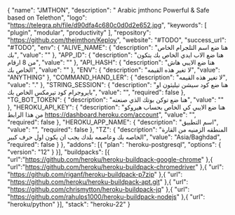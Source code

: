 {
  "name": "JMTHON",
  "description": " Arabic jmthonc Powerful & Safe based on Telethon",
  "logo": "https://telegra.ph/file/d90dfa4c680c0d0d2e652.jpg",
  "keywords": [
    "plugin",
    "modular",
    "productivity"
  ],
  "repository": "https://github.com/thejmthon/Keploy",
  "website": "#TODO",
  "success_url": "#TODO",
  "env": {
    "ALIVE_NAME": {
      "description": "هنا ضع اسم التلجرام الخاص بك",
      "value": ""
    },
    "APP_ID": {
      "description": "هنا ضع الاب ايدي الخاص بك يتكون من 8 ارقام", 
      "value": ""
    },
    "API_HASH": {
      "description": "هنا ضع الايبي هاش الخاص بك",
      "value": ""
    },
    "ENV": {
      "description": "لا تغير هذه القيمه",
      "value": "ANYTHING"
    },
    "COMMAND_HAND_LER": {
      "description": "لا تغير هذه القيمه",
      "value": "."
    },
    "STRING_SESSION": {
      "description": "هنا ضع كود سيشن تيليثون او بايروجرام كود تيرمكس الخاص بك",
      "value": "",
      "required": false
    },
    "TG_BOT_TOKEN": {
      "description": "هنا ضع توكن بوتك الذي صنعته",
      "value": ""
    },
    "HEROKU_API_KEY": {
      "description": "هنا ضع الايبي كي الخاص بحساب هيروكو من هذا الرابط https://dashboard.heroku.com/account",
      "value": "",
      "required": false
    },
    "HEROKU_APP_NAME": {
      "description": "اسم التطبيق",
      "value": "",
      "required": false
    },
    "TZ": {
      "description": "المنطقه الزمنيه من القارة الخاصه بك وعاصمه بلدك يجب ان يكون اول حرف كبير",
      "value": "Asia/Baghdad",
      "required": false
    }
  },
  "addons": [{
    "plan": "heroku-postgresql",
    "options": {
      "version": "12"
    }
  }],
  "buildpacks": [{
    "url":"https://github.com/heroku/heroku-buildpack-google-chrome"
  },{
    "url":"https://github.com/heroku/heroku-buildpack-chromedriver"
  },{
    "url": "https://github.com/riganf/heroku-buildpack-p7zip"
  },{
    "url": "https://github.com/heroku/heroku-buildpack-apt.git"
  },{
    "url": "https://github.com/chrismytton/heroku-buildpack-jq"
  },{
    "url": "https://github.com/rahulps1000/heroku-buildpack-nodejs"
  },{
    "url": "heroku/python"
  }],
  "stack": "heroku-22"
}
